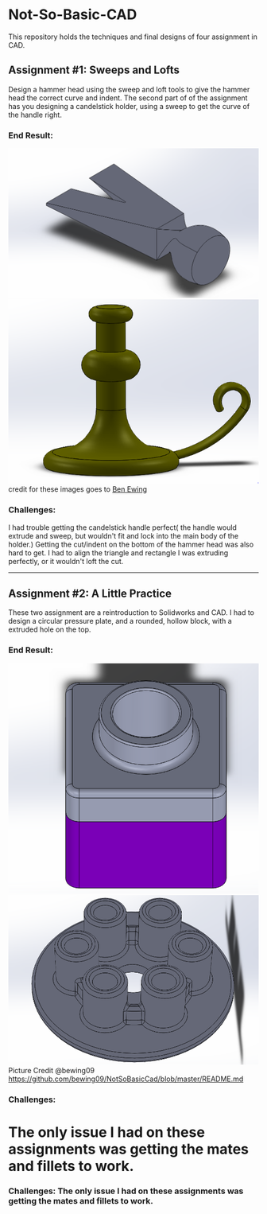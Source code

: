 # Not-So-Basic-CAD

This repository holds the techniques and final designs of four assignment in CAD.

## Assignment #1: Sweeps and Lofts

Design a hammer head using the sweep and loft tools to give the hammer head the correct curve and indent. The second part of 
of the assignment has you designing a candelstick holder, using a sweep to get the curve of the handle right.

### End Result: 
![lofts](https://github.com/bewing09/NotSoBasicCad/blob/master/media/lofts.PNG)
![sweeps](https://github.com/bewing09/NotSoBasicCad/blob/master/media/sweeps.PNG)
credit for these images goes to [Ben Ewing](https://github.com/bewing09/NotSoBasicCad)

### Challenges:
I had trouble getting the candelstick handle perfect( the handle would extrude and sweep, but wouldn't fit and lock into the main body of the holder.) Getting the cut/indent on the bottom of the hammer head was also hard to get. I had to align the triangle and rectangle I was extruding perfectly, or it wouldn't loft the cut.

---------------------------------------------------------------------------

## Assignment #2: A Little Practice

These two assignment are a reintroduction to Solidworks and CAD. I had to design a circular pressure plate, and a rounded, hollow block, with a extruded hole on the top.

### End Result: 
![lego](https://github.com/bewing09/NotSoBasicCad/blob/master/media/lego.PNG)
![Alittlepractice](https://github.com/bewing09/NotSoBasicCad/blob/master/media/ALittlePractice.PNG)
Picture Credit @bewing09 https://github.com/bewing09/NotSoBasicCad/blob/master/README.md

### Challenges:
The only issue I had on these assignments was getting the mates and fillets to work.
=======
### Challenges: The only issue I had on these assignments was getting the mates and fillets to work.

